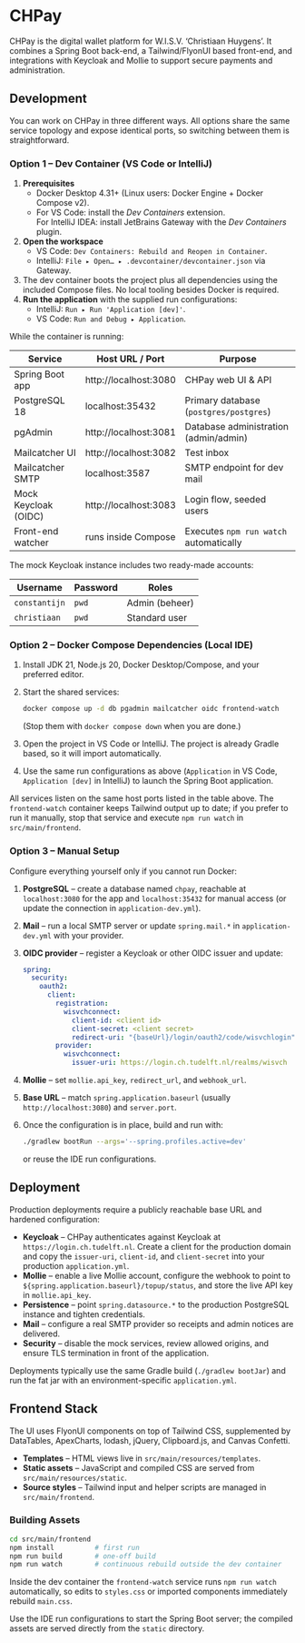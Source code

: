 # CHPay

CHPay is the digital wallet platform for W.I.S.V. ‘Christiaan Huygens’. It combines a Spring Boot back-end, a Tailwind/FlyonUI based front-end, and integrations with Keycloak and Mollie to support secure payments and administration.

## Development

You can work on CHPay in three different ways. All options share the same service topology and expose identical ports, so switching between them is straightforward.

### Option 1 – Dev Container (VS Code or IntelliJ)

1. **Prerequisites**
   - Docker Desktop 4.31+ (Linux users: Docker Engine + Docker Compose v2).
   - For VS Code: install the *Dev Containers* extension.  
     For IntelliJ IDEA: install JetBrains Gateway with the *Dev Containers* plugin.
2. **Open the workspace**
   - VS Code: `Dev Containers: Rebuild and Reopen in Container`.
   - IntelliJ: `File ▸ Open… ▸ .devcontainer/devcontainer.json` via Gateway.
3. The dev container boots the project plus all dependencies using the included Compose files. No local tooling besides Docker is required.
4. **Run the application** with the supplied run configurations:
   - IntelliJ: `Run ▸ Run 'Application [dev]'`.
   - VS Code: `Run and Debug ▸ Application`.

While the container is running:

| Service | Host URL / Port | Purpose |
| --- | --- | --- |
| Spring Boot app | http://localhost:3080 | CHPay web UI & API |
| PostgreSQL 18 | localhost:35432 | Primary database (`postgres/postgres`) |
| pgAdmin | http://localhost:3081 | Database administration (admin/admin) |
| Mailcatcher UI | http://localhost:3082 | Test inbox |
| Mailcatcher SMTP | localhost:3587 | SMTP endpoint for dev mail |
| Mock Keycloak (OIDC) | http://localhost:3083 | Login flow, seeded users |
| Front-end watcher | runs inside Compose | Executes `npm run watch` automatically |

The mock Keycloak instance includes two ready-made accounts:

| Username | Password | Roles |
| --- | --- | --- |
| `constantijn` | `pwd` | Admin (beheer) |
| `christiaan` | `pwd` | Standard user |

### Option 2 – Docker Compose Dependencies (Local IDE)

1. Install JDK 21, Node.js 20, Docker Desktop/Compose, and your preferred editor.
2. Start the shared services:

   ```bash
   docker compose up -d db pgadmin mailcatcher oidc frontend-watch
   ```

   (Stop them with `docker compose down` when you are done.)
3. Open the project in VS Code or IntelliJ. The project is already Gradle based, so it will import automatically.
4. Use the same run configurations as above (`Application` in VS Code, `Application [dev]` in IntelliJ) to launch the Spring Boot application.

All services listen on the same host ports listed in the table above. The `frontend-watch` container keeps Tailwind output up to date; if you prefer to run it manually, stop that service and execute `npm run watch` in `src/main/frontend`.

### Option 3 – Manual Setup

Configure everything yourself only if you cannot run Docker:

1. **PostgreSQL** – create a database named `chpay`, reachable at `localhost:3080` for the app and `localhost:35432` for manual access (or update the connection in `application-dev.yml`).
2. **Mail** – run a local SMTP server or update `spring.mail.*` in `application-dev.yml` with your provider.
3. **OIDC provider** – register a Keycloak or other OIDC issuer and update:

   ```yaml
   spring:
     security:
       oauth2:
         client:
           registration:
             wisvchconnect:
               client-id: <client id>
               client-secret: <client secret>
               redirect-uri: "{baseUrl}/login/oauth2/code/wisvchlogin"
           provider:
             wisvchconnect:
               issuer-uri: https://login.ch.tudelft.nl/realms/wisvch
   ```

4. **Mollie** – set `mollie.api_key`, `redirect_url`, and `webhook_url`.
5. **Base URL** – match `spring.application.baseurl` (usually `http://localhost:3080`) and `server.port`.
6. Once the configuration is in place, build and run with:

   ```bash
   ./gradlew bootRun --args='--spring.profiles.active=dev'
   ```

   or reuse the IDE run configurations.

## Deployment

Production deployments require a publicly reachable base URL and hardened configuration:

- **Keycloak** – CHPay authenticates against Keycloak at `https://login.ch.tudelft.nl`. Create a client for the production domain and copy the `issuer-uri`, `client-id`, and `client-secret` into your production `application.yml`.
- **Mollie** – enable a live Mollie account, configure the webhook to point to `${spring.application.baseurl}/topup/status`, and store the live API key in `mollie.api_key`.
- **Persistence** – point `spring.datasource.*` to the production PostgreSQL instance and tighten credentials.
- **Mail** – configure a real SMTP provider so receipts and admin notices are delivered.
- **Security** – disable the mock services, review allowed origins, and ensure TLS termination in front of the application.

Deployments typically use the same Gradle build (`./gradlew bootJar`) and run the fat jar with an environment-specific `application.yml`.

## Frontend Stack

The UI uses FlyonUI components on top of Tailwind CSS, supplemented by DataTables, ApexCharts, lodash, jQuery, Clipboard.js, and Canvas Confetti.

- **Templates** – HTML views live in `src/main/resources/templates`.
- **Static assets** – JavaScript and compiled CSS are served from `src/main/resources/static`.
- **Source styles** – Tailwind input and helper scripts are managed in `src/main/frontend`.

### Building Assets

```bash
cd src/main/frontend
npm install          # first run
npm run build        # one-off build
npm run watch        # continuous rebuild outside the dev container
```

Inside the dev container the `frontend-watch` service runs `npm run watch` automatically, so edits to `styles.css` or imported components immediately rebuild `main.css`.

Use the IDE run configurations to start the Spring Boot server; the compiled assets are served directly from the `static` directory.
